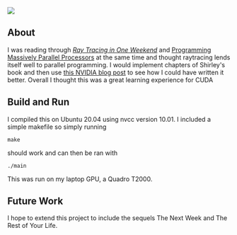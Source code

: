 ![](test.ppm?raw=true)
## About

I was reading through [_Ray Tracing in One Weekend_](https://raytracing.github.io/books/RayTracingInOneWeekend.html) and [Programming Massively Parallel Processors](https://books.google.com/books/about/Programming_Massively_Parallel_Processor.html?id=wcS_DAAAQBAJ) at the same time and thought raytracing lends itself well to parallel programming. I would implement chapters of Shirley's book and then use [this NVIDIA blog post](https://developer.nvidia.com/blog/accelerated-ray-tracing-cuda/) to see how I could have written it better. Overall I thought this was a great learning experience for CUDA 

## Build and Run
I compiled this on Ubuntu 20.04 using nvcc version 10.01. I included a simple makefile so simply running
```console
make
```
should work and can then be ran with
```console
./main
```
This was run on my laptop GPU, a Quadro T2000.

## Future Work

I hope to extend this project to include the sequels The Next Week and The Rest of Your Life.
